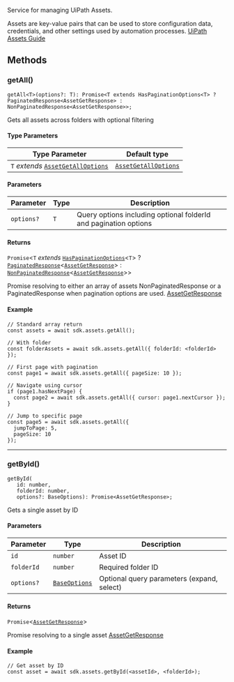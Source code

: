 Service for managing UiPath Assets.

Assets are key-value pairs that can be used to store configuration data, credentials, and other settings used by automation processes. [UiPath Assets Guide](https://docs.uipath.com/orchestrator/automation-cloud/latest/user-guide/about-assets)

## Methods

### getAll()

```
getAll<T>(options?: T): Promise<T extends HasPaginationOptions<T> ? PaginatedResponse<AssetGetResponse> : NonPaginatedResponse<AssetGetResponse>>;
```

Gets all assets across folders with optional filtering

#### Type Parameters

| Type Parameter                                                               | Default type                                                   |
| ---------------------------------------------------------------------------- | -------------------------------------------------------------- |
| `T` *extends* [`AssetGetAllOptions`](../../type-aliases/AssetGetAllOptions/) | [`AssetGetAllOptions`](../../type-aliases/AssetGetAllOptions/) |

#### Parameters

| Parameter  | Type | Description                                                      |
| ---------- | ---- | ---------------------------------------------------------------- |
| `options?` | `T`  | Query options including optional folderId and pagination options |

#### Returns

`Promise`\<`T` *extends* [`HasPaginationOptions`](../../type-aliases/HasPaginationOptions/)\<`T`> ? [`PaginatedResponse`](../PaginatedResponse/)\<[`AssetGetResponse`](../AssetGetResponse/)> : [`NonPaginatedResponse`](../NonPaginatedResponse/)\<[`AssetGetResponse`](../AssetGetResponse/)>>

Promise resolving to either an array of assets NonPaginatedResponse or a PaginatedResponse when pagination options are used. [AssetGetResponse](../AssetGetResponse/)

#### Example

```
// Standard array return
const assets = await sdk.assets.getAll();

// With folder
const folderAssets = await sdk.assets.getAll({ folderId: <folderId> });

// First page with pagination
const page1 = await sdk.assets.getAll({ pageSize: 10 });

// Navigate using cursor
if (page1.hasNextPage) {
  const page2 = await sdk.assets.getAll({ cursor: page1.nextCursor });
}

// Jump to specific page
const page5 = await sdk.assets.getAll({
  jumpToPage: 5,
  pageSize: 10
});
```

______________________________________________________________________

### getById()

```
getById(
   id: number, 
   folderId: number, 
   options?: BaseOptions): Promise<AssetGetResponse>;
```

Gets a single asset by ID

#### Parameters

| Parameter  | Type                             | Description                                |
| ---------- | -------------------------------- | ------------------------------------------ |
| `id`       | `number`                         | Asset ID                                   |
| `folderId` | `number`                         | Required folder ID                         |
| `options?` | [`BaseOptions`](../BaseOptions/) | Optional query parameters (expand, select) |

#### Returns

`Promise`\<[`AssetGetResponse`](../AssetGetResponse/)>

Promise resolving to a single asset [AssetGetResponse](../AssetGetResponse/)

#### Example

```
// Get asset by ID
const asset = await sdk.assets.getById(<assetId>, <folderId>);
```
